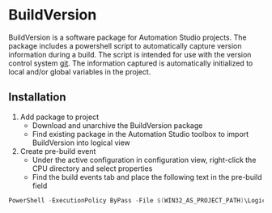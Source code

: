 # BuildVersion

BuildVersion is a software package for Automation Studio projects. 
The package includes a powershell script to automatically capture version information during a build. 
The script is intended for use with the version control system [git](https://git-scm.com/).
The information captured is automatically initialized to local and/or global variables in the project.

## Installation

1. Add package to project
    - Download and unarchive the BuildVersion package
    - Find existing package in the Automation Studio toolbox to import BuildVersion into logical view
2. Create pre-build event
    - Under the active configuration in configuration view, right-click the CPU directory and select properties
    - Find the build events tab and place the following text in the pre-build field

```powershell
PowerShell -ExecutionPolicy ByPass -File $(WIN32_AS_PROJECT_PATH)\Logical\BuildVersion\BuildVersion.ps1 "$(WIN32_AS_PROJECT_PATH)" "$(AS_VERSION)" "$(AS_USER_NAME)" "$(AS_PROJECT_NAME)" "$(AS_CONFIGURATION)" "$(AS_BUILD_MODE)"
```
